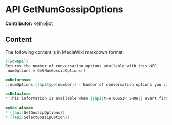 # API GetNumGossipOptions

**Contributor:** KethoBot

## Content

The following content is in MediaWiki markdown format:

```mediawiki
{{wowapi}}
Returns the number of conversation options available with this NPC.
 numOptions = GetNumGossipOptions()

==Returns==
:;numOptions:{{apitype|number}} - Number of conversation options you can select.

==Details==
* This information is available when {{api|t=e|GOSSIP_SHOW}} event fires.

==See also==
* {{api|GetGossipOptions}}
* {{api|SelectGossipOption}}
```